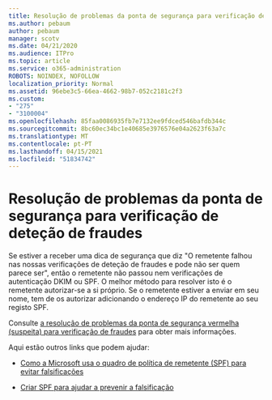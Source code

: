 ```yaml
---
title: Resolução de problemas da ponta de segurança para verificação de deteção de fraudes
ms.author: pebaum
author: pebaum
manager: scotv
ms.date: 04/21/2020
ms.audience: ITPro
ms.topic: article
ms.service: o365-administration
ROBOTS: NOINDEX, NOFOLLOW
localization_priority: Normal
ms.assetid: 96ebe3c5-66ea-4662-98b7-052c2181c2f3
ms.custom:
- "275"
- "3100004"
ms.openlocfilehash: 85faa0086935fb7e7132ee9fdced546bafdb344c
ms.sourcegitcommit: 8bc60ec34bc1e40685e3976576e04a2623f63a7c
ms.translationtype: MT
ms.contentlocale: pt-PT
ms.lasthandoff: 04/15/2021
ms.locfileid: "51834742"
---
```

# <a name="troubleshooting-the-safety-tip-for-fraud-detection-checks"></a>Resolução de problemas da ponta de segurança para verificação de deteção de fraudes

Se estiver a receber uma dica de segurança que diz "O remetente falhou nas nossas verificações de deteção de fraudes e pode não ser quem parece ser", então o remetente não passou nem verificações de autenticação DKIM ou SPF. O melhor método para resolver isto é o remetente autorizar-se a si próprio. Se o remetente estiver a enviar em seu nome, tem de os autorizar adicionando o endereço IP do remetente ao seu registo SPF.
  
Consulte [a resolução de problemas da ponta de segurança vermelha (suspeita) para verificação de fraudes](https://blogs.msdn.microsoft.com/tzink/2016/11/02/troubleshooting-the-red-suspicious-safety-tip-for-fraud-detection-checks/) para obter mais informações.
  
Aqui estão outros links que podem ajudar:
  
- [Como a Microsoft usa o quadro de política de remetente (SPF) para evitar falsificações](https://docs.microsoft.com/microsoft-365/security/office-365-security/how-office-365-uses-spf-to-prevent-spoofing)

- [Criar SPF para ajudar a prevenir a falsificação](https://docs.microsoft.com/microsoft-365/security/office-365-security/set-up-spf-in-office-365-to-help-prevent-spoofing)

